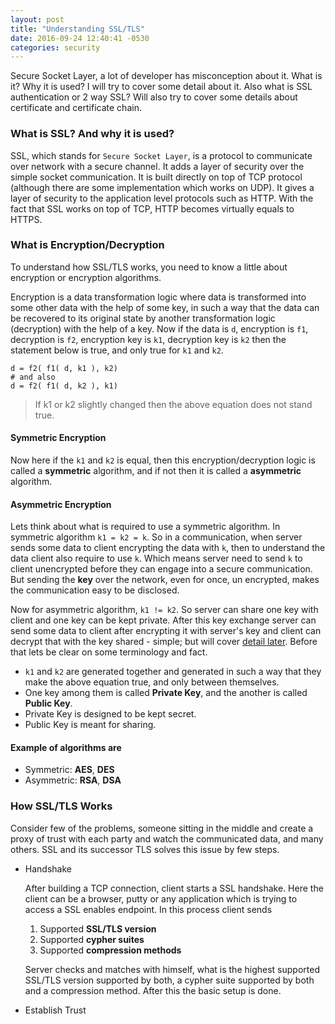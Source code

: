 ```yaml
---
layout: post
title: "Understanding SSL/TLS"
date: 2016-09-24 12:40:41 -0530
categories: security
---
```


Secure Socket Layer, a lot of developer has misconception about it. What is it? Why it is used? I will try to cover some detail about it. Also what is SSL authentication or 2 way SSL? Will also try to cover some details about certificate and certificate chain.

### What is SSL? And why it is used?

SSL, which stands for `Secure Socket Layer`, is a protocol to communicate over network with a secure channel. It adds a layer of security over the simple socket communication. It is built directly on top of TCP protocol (although there are some implementation which works on UDP). It gives a layer of security to the application level protocols such as HTTP. With the fact that SSL works on top of TCP, HTTP becomes virtually equals to HTTPS.

### What is Encryption/Decryption

To understand how SSL/TLS works, you need to know a little about encryption or encryption algorithms. 

Encryption is a data transformation logic where data is transformed into some other data with the help of some key, in such a way that the data can be recovered to its original state by another transformation logic (decryption) with the help of a key. Now if the data is `d`, encryption is `f1`, decryption is `f2`, encryption key is `k1`, decryption key is `k2` then the statement below is true, and only true for `k1` and `k2`.

```
d = f2( f1( d, k1 ), k2)
# and also
d = f2( f1( d, k2 ), k1)
```

> If k1 or k2 slightly changed then the above equation does not stand true.

#### Symmetric Encryption

Now here if the `k1` and `k2` is equal, then this encryption/decryption logic is called a **symmetric** algorithm, and if not then it is called a **asymmetric** algorithm.

#### Asymmetric Encryption

Lets think about what is required to use a symmetric algorithm. In symmetric algorithm `k1 = k2 = k`. So in a communication, when server sends some data to client encrypting the data with `k`, then to understand the data client also require to use `k`. Which means server need to send `k` to client unencrypted before they can engage into a secure communication. But sending the **key** over the network, even for once, un encrypted, makes the communication easy to be disclosed.

Now for asymmetric algorithm, `k1 != k2`. So server can share one key with client and one key can be kept private. After this key exchange server can send some data to client after encrypting it with server's key and client can decrypt that with the key shared - simple; but will cover [detail later](#how-ssltls-works). Before that lets be clear on some terminology and fact.

* `k1` and `k2` are generated together and generated in such a way that they make the above equation true, and only between themselves.
* One key among them is called **Private Key**, and the another is called **Public Key**.
* Private Key is designed to be kept secret.
* Public Key is meant for sharing.

#### Example of algorithms are

* Symmetric: **AES**, **DES**
* Asymmetric: **RSA**, **DSA**

### How SSL/TLS Works

Consider few of the problems, someone sitting in the middle and create a proxy of trust with each party and watch the communicated data, and many others. SSL and its successor TLS solves this issue by few steps.

* Handshake

   After building a TCP connection, client starts a SSL handshake. Here the client can be a browser, putty or any application which is trying to access a SSL enables endpoint. In this process client sends
   
   1. Supported **SSL/TLS version**
   2. Supported **cypher suites**
   3. Supported **compression methods**
   
   Server checks and matches with himself, what is the highest supported SSL/TLS version supported by both, a cypher suite supported by both and a compression method. After this the basic setup is done.
   
* Establish Trust

   